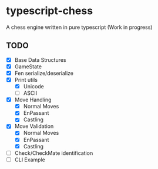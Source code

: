 # typescript-chess

A chess engine written in pure typescript (Work in progress)

## TODO
- [x] Base Data Structures
- [x] GameState
- [x] Fen serialize/deserialize
- [x] Print utils
  - [x] Unicode
  - [ ] ASCII
- [x] Move Handling
  - [x] Normal Moves
  - [x] EnPassant
  - [x] Castling
- [x] Move Validation
  - [x] Normal Moves
  - [x] EnPassant
  - [x] Castling
- [ ] Check/CheckMate identification
- [ ] CLI Example
